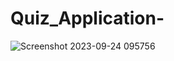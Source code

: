 # Quiz_Application-
![Screenshot 2023-09-24 095756](https://github.com/manasi1919/Quiz_Application-/assets/105350048/12769fa8-3d6b-48db-b41b-90f0640ce32a)
